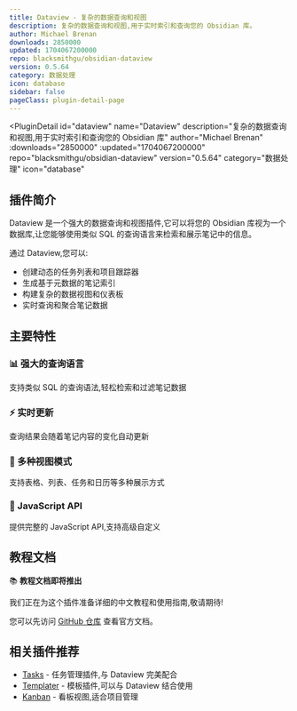 ```yaml
---
title: Dataview - 复杂的数据查询和视图
description: 复杂的数据查询和视图,用于实时索引和查询您的 Obsidian 库。
author: Michael Brenan
downloads: 2850000
updated: 1704067200000
repo: blacksmithgu/obsidian-dataview
version: 0.5.64
category: 数据处理
icon: database
sidebar: false
pageClass: plugin-detail-page
---
```


<PluginDetail
  id="dataview"
  name="Dataview"
  description="复杂的数据查询和视图,用于实时索引和查询您的 Obsidian 库"
  author="Michael Brenan"
  :downloads="2850000"
  :updated="1704067200000"
  repo="blacksmithgu/obsidian-dataview"
  version="0.5.64"
  category="数据处理"
  icon="database"
>

## 插件简介

Dataview 是一个强大的数据查询和视图插件,它可以将您的 Obsidian 库视为一个数据库,让您能够使用类似 SQL 的查询语言来检索和展示笔记中的信息。

通过 Dataview,您可以:

- 创建动态的任务列表和项目跟踪器
- 生成基于元数据的笔记索引
- 构建复杂的数据视图和仪表板
- 实时查询和聚合笔记数据

## 主要特性

### 📊 强大的查询语言
支持类似 SQL 的查询语法,轻松检索和过滤笔记数据

### ⚡ 实时更新
查询结果会随着笔记内容的变化自动更新

### 🎨 多种视图模式
支持表格、列表、任务和日历等多种展示方式

### 🔧 JavaScript API
提供完整的 JavaScript API,支持高级自定义

## 教程文档

📚 **教程文档即将推出**

我们正在为这个插件准备详细的中文教程和使用指南,敬请期待!

您可以先访问 [GitHub 仓库](https://github.com/blacksmithgu/obsidian-dataview) 查看官方文档。

## 相关插件推荐

- [Tasks](/zh/plugins/obsidian-tasks-plugin.html) - 任务管理插件,与 Dataview 完美配合
- [Templater](/zh/plugins/templater-obsidian.html) - 模板插件,可以与 Dataview 结合使用
- [Kanban](/zh/plugins/obsidian-kanban.html) - 看板视图,适合项目管理

</PluginDetail>


